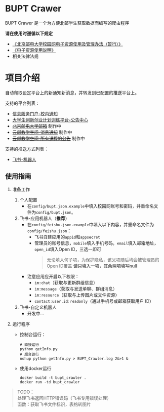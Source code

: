 # BUPT Crawer

BUPT Crawer 是一个为方便北邮学生获取数据而编写的爬虫程序

**请在使用时遵循以下规定**
- [《北京邮电大学校园网电子资源使用及管理办法（暂行）》](https://lib.bupt.edu.cn/a/ziyuan/dianziziyuan/guanlibanfa/)
- [《电子资源使用说明》](https://lib.bupt.edu.cn/a/ziyuan/dianziziyuan/banquanshuoming/)
- 相关法律法规

# 项目介绍

自动爬取设定平台上的新通知新消息，并转发到已配置的推送平台上。

支持的平台列表：
- [信息服务门户-校内通知](http://my.bupt.edu.cn/list.jsp?urltype=tree.TreeTempUrl&wbtreeid=1154)
- [大学生创新创业计划训练平台-公告中心](https://win.bupt.edu.cn/note.do)
- ~~[北京邮电大学邮箱](https://mail.bupt.edu.cn/)~~ 制作中
- ~~[云邮教学空间-消息通知](https://ucloud.bupt.edu.cn/uclass/index.html#/set/notice_fullpage)~~ 制作中
- ~~[云邮教学空间-所有课程的公告](https://ucloud.bupt.edu.cn/uclass/index.html#/student/myCourse)~~ 制作中

支持的推送方式列表：
- [飞书-机器人](https://open.feishu.cn/document/client-docs/bot-v3/bot-overview)

## 使用指南

1. 准备工作
   1. 个人配置
      - 在`config/bupt.json.example`中填入校园网账号和密码，并重命名文件为`config/bupt.json`。
   2. 飞书-应用机器人（**推荐**）
      - 在`config/feishu.json.example`中填入以下内容，并重命名文件为`config/feishu.json`：
        - 飞书自建应用的`appid`和`appsecret`
        - 管理员的账号信息，`mobile`填入手机号码，`email`填入邮箱地址，`open_id`填入Open ID，三选一即可
            > 无论填入何子项，为保护隐私，该父项随后均会被管理员的Open ID覆盖
            > **请只填入一项，其余两项填写null**
      - 注意应用应开启以下权限：
        - `im:chat`（获取与更新群组信息）
        - `im:message`（获取与发送单聊、群组消息）
        - `im:resource`（获取与上传图片或文件资源）
        - `contact:user.id:readonly`（通过手机号或邮箱获取用户 ID）
   3. 飞书-自定义机器人
      - 开发中... 
   
2. 运行程序
   - 控制台运行：
      ```shell
      # 直接运行
      python getInfo.py
      # 后台运行
      nohup python getInfo.py > BUPT_Crawler.log 2&>1 &
      ```
   - 使用docker运行
      ```shell
      docker build -t bupt_crawler .
      docker run -td bupt_crawler
      ```


> TODO：\
> 处理飞书返回HTTP错误码（飞书专用错误处理） \
> 函数：获取飞书文件标识，表格转图片

